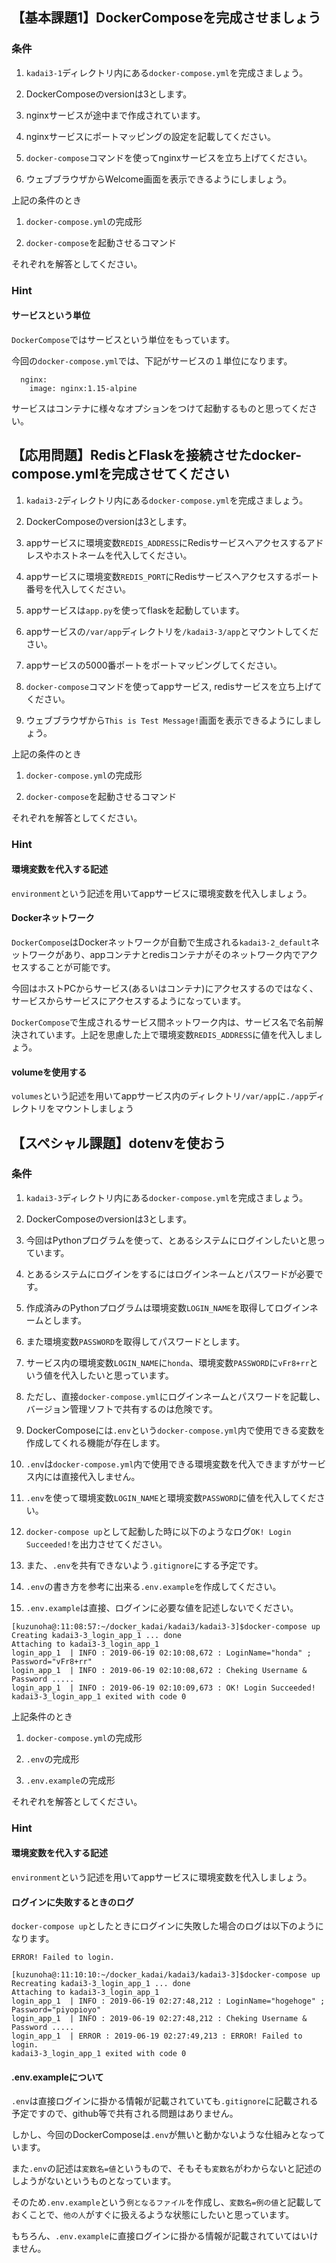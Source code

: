 ## 【基本課題1】DockerComposeを完成させましょう

### 条件

1. `kadai3-1`ディレクトリ内にある`docker-compose.yml`を完成さましょう。

1. DockerComposeのversionは3とします。

1. nginxサービスが途中まで作成されています。

1. nginxサービスにポートマッピングの設定を記載してください。

1. `docker-compose`コマンドを使ってnginxサービスを立ち上げてください。

1. ウェブブラウザからWelcome画面を表示できるようにしましょう。

上記の条件のとき

1. `docker-compose.yml`の完成形

1. `docker-compose`を起動させるコマンド

それぞれを解答としてください。

### Hint

#### サービスという単位

`DockerCompose`ではサービスという単位をもっています。

今回の`docker-compose.yml`では、下記がサービスの１単位になります。

```
  nginx:
    image: nginx:1.15-alpine
```
サービスはコンテナに様々なオプションをつけて起動するものと思ってください。

## 【応用問題】RedisとFlaskを接続させたdocker-compose.ymlを完成させてください

1. `kadai3-2`ディレクトリ内にある`docker-compose.yml`を完成さましょう。

1. DockerComposeのversionは3とします。

1. appサービスに環境変数`REDIS_ADDRESS`にRedisサービスへアクセスするアドレスやホストネームを代入してください。

1. appサービスに環境変数`REDIS_PORT`にRedisサービスへアクセスするポート番号を代入してください。

1. appサービスは`app.py`を使ってflaskを起動しています。

1. appサービスの`/var/app`ディレクトリを`/kadai3-3/app`とマウントしてください。

1. appサービスの5000番ポートをポートマッピングしてください。

1. `docker-compose`コマンドを使ってappサービス, redisサービスを立ち上げてください。

1. ウェブブラウザから`This is Test Message!`画面を表示できるようにしましょう。

上記の条件のとき

1. `docker-compose.yml`の完成形

1. `docker-compose`を起動させるコマンド

それぞれを解答としてください。

### Hint

#### 環境変数を代入する記述

`environment`という記述を用いてappサービスに環境変数を代入しましょう。

#### Dockerネットワーク

`DockerCompose`はDockerネットワークが自動で生成される`kadai3-2_default`ネットワークがあり、appコンテナとredisコンテナがそのネットワーク内でアクセスすることが可能です。

今回はホストPCからサービス(あるいはコンテナ)にアクセスするのではなく、サービスからサービスにアクセスするようになっています。

`DockerCompose`で生成されるサービス間ネットワーク内は、サービス名で名前解決されています。上記を思慮した上で環境変数`REDIS_ADDRESS`に値を代入しましょう。

#### volumeを使用する

`volumes`という記述を用いてappサービス内のディレクトリ`/var/app`に`./app`ディレクトリをマウントしましょう

## 【スペシャル課題】dotenvを使おう

### 条件

1. `kadai3-3`ディレクトリ内にある`docker-compose.yml`を完成さましょう。

1. DockerComposeのversionは3とします。

1. 今回はPythonプログラムを使って、とあるシステムにログインしたいと思っています。

1. とあるシステムにログインをするにはログインネームとパスワードが必要です。

1. 作成済みのPythonプログラムは環境変数`LOGIN_NAME`を取得してログインネームとします。

1. また環境変数`PASSWORD`を取得してパスワードとします。

1. サービス内の環境変数`LOGIN_NAME`に`honda`、環境変数`PASSWORD`に`vFr8+rr`という値を代入したいと思っています。

1. ただし、直接`docker-compose.yml`にログインネームとパスワードを記載し、バージョン管理ソフトで共有するのは危険です。

1. DockerComposeには`.env`という`docker-compose.yml`内で使用できる変数を作成してくれる機能が存在します。

1. `.env`は`docker-compose.yml`内で使用できる環境変数を代入できますがサービス内には直接代入しません。

1. `.env`を使って環境変数`LOGIN_NAME`と環境変数`PASSWORD`に値を代入してください。

1. `docker-compose up`として起動した時に以下のようなログ`OK! Login Succeeded!`を出力させてください。

1. また、`.env`を共有できないよう`.gitignore`にする予定です。

1. `.env`の書き方を参考に出来る`.env.example`を作成してください。

1. `.env.example`は直接、ログインに必要な値を記述しないでください。

```
[kuzunoha@:11:08:57:~/docker_kadai/kadai3/kadai3-3]$docker-compose up
Creating kadai3-3_login_app_1 ... done
Attaching to kadai3-3_login_app_1
login_app_1  | INFO : 2019-06-19 02:10:08,672 : LoginName="honda" ; Password="vFr8+rr"
login_app_1  | INFO : 2019-06-19 02:10:08,672 : Cheking Username & Password .....
login_app_1  | INFO : 2019-06-19 02:10:09,673 : OK! Login Succeeded!
kadai3-3_login_app_1 exited with code 0
```

上記条件のとき

1. `docker-compose.yml`の完成形

1. `.env`の完成形

1. `.env.example`の完成形


それぞれを解答としてください。

### Hint

#### 環境変数を代入する記述

`environment`という記述を用いてappサービスに環境変数を代入しましょう。

#### ログインに失敗するときのログ

`docker-compose up`としたときにログインに失敗した場合のログは以下のようになります。

`ERROR! Failed to login.`

```
[kuzunoha@:11:10:10:~/docker_kadai/kadai3/kadai3-3]$docker-compose up
Recreating kadai3-3_login_app_1 ... done
Attaching to kadai3-3_login_app_1
login_app_1  | INFO : 2019-06-19 02:27:48,212 : LoginName="hogehoge" ; Password="piyopioyo"
login_app_1  | INFO : 2019-06-19 02:27:48,212 : Cheking Username & Password .....
login_app_1  | ERROR : 2019-06-19 02:27:49,213 : ERROR! Failed to login.
kadai3-3_login_app_1 exited with code 0
```

#### .env.exampleについて

`.env`は直接ログインに掛かる情報が記載されていても`.gitignore`に記載される予定ですので、github等で共有される問題はありません。

しかし、今回のDockerComposeは`.env`が無いと動かないような仕組みとなっています。

また`.env`の記述は`変数名=値`というもので、そもそも`変数名`がわからないと記述のしようがないというものとなっています。

そのため`.env.example`という`例となるファイル`を作成し、`変数名=例の値`と記載しておくことで、`他の人`がすぐに扱えるような状態にしたいと思っています。

もちろん、`.env.example`に直接ログインに掛かる情報が記載されていてはいけません。
